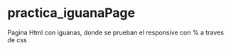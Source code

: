 # practica_iguanaPage

Pagina Html con iguanas, donde se prueban el responsive con % a traves de css
